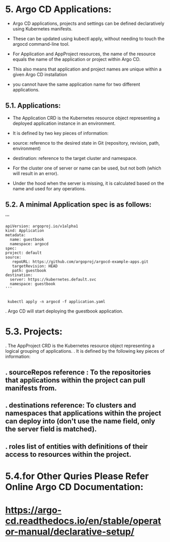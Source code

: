 
#  5. Argo CD Applications:

+ Argo CD applications, projects and settings can be defined declaratively using Kubernetes manifests. 
+ These can be updated using kubectl apply, without needing to touch the argocd command-line tool.

+ For Application and AppProject resources, the name of the resource equals the name of the application or project within Argo CD. 
+ This also means that application and project names are unique within a given Argo CD installation
+ you cannot have the same application name for two different applications.


## 5.1. Applications:

+ The Application CRD is the Kubernetes resource object representing a deployed application instance in an environment. 
+ It is defined by two key pieces of information:

+ source:  reference to the desired state in Git (repository, revision, path, environment)

+ destination:  reference to the target cluster and namespace. 
+ For the cluster one of server or name can be used, but not both (which will result in an error). 
+ Under the hood when the server is missing, it is calculated based on the name and used for any operations.


## 5.2. A minimal Application spec is as follows:


   '''
  
    apiVersion: argoproj.io/v1alpha1
    kind: Application
    metadata:
      name: guestbook
      namespace: argocd
    spec:
    project: default
    source:
       repoURL: https://github.com/argoproj/argocd-example-apps.git
       targetRevision: HEAD
       path: guestbook
    destination:
      server: https://kubernetes.default.svc
      namespace: guestbook
    '''

	
     kubectl apply -n argocd -f application.yaml 

. Argo CD will start deploying the guestbook application.



5.3. Projects:
===============
. The AppProject CRD is the Kubernetes resource object representing a logical grouping of applications. 
. It is defined by the following key pieces of information:

. sourceRepos reference : To the repositories that applications within the project can pull manifests from.
------------------------
. destinations reference: To clusters and namespaces that applications within the project can deploy into (don't use the name field, only the server field is matched).
--------------------------
. roles list of entities with definitions of their access to resources within the project.
-------------


5.4.for Other Quries Please Refer Online Argo CD Documentation:
===============================================================

# https://argo-cd.readthedocs.io/en/stable/operator-manual/declarative-setup/

